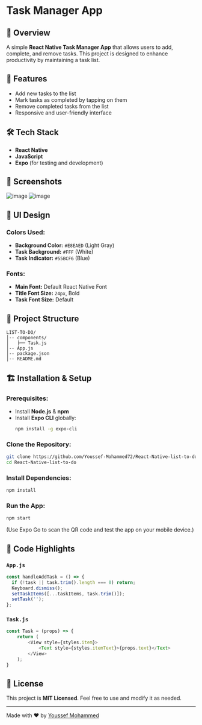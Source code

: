 # Task Manager App

## 📌 Overview
A simple **React Native Task Manager App** that allows users to add, complete, and remove tasks. This project is designed to enhance productivity by maintaining a task list.

## 🚀 Features
- Add new tasks to the list
- Mark tasks as completed by tapping on them
- Remove completed tasks from the list
- Responsive and user-friendly interface

## 🛠️ Tech Stack
- **React Native**
- **JavaScript**
- **Expo** (for testing and development)

## 📸 Screenshots
![image](https://github.com/user-attachments/assets/3684cc5e-def1-4bb4-ae01-7b0173546674)
![image](https://github.com/user-attachments/assets/53764fb9-224f-4890-a14f-226fa79da839)



## 🎨 UI Design
### Colors Used:
- **Background Color:** `#E8EAED` (Light Gray)
- **Task Background:** `#FFF` (White)
- **Task Indicator:** `#55BCF6` (Blue)

### Fonts:
- **Main Font:** Default React Native Font
- **Title Font Size:** `24px`, Bold
- **Task Font Size:** Default

## 📂 Project Structure
```
LIST-TO-DO/
│-- components/
│   ├── Task.js
│-- App.js
│-- package.json
│-- README.md
```

## 🏗️ Installation & Setup
### Prerequisites:
- Install **Node.js** & **npm**
- Install **Expo CLI** globally:
  ```sh
  npm install -g expo-cli
  ```

### Clone the Repository:
```sh
git clone https://github.com/Youssef-Mohammed72/React-Native-list-to-do.git
cd React-Native-list-to-do
```

### Install Dependencies:
```sh
npm install
```

### Run the App:
```sh
npm start
```
(Use Expo Go to scan the QR code and test the app on your mobile device.)

## 📜 Code Highlights
### `App.js`
```javascript
const handleAddTask = () => {
  if (!task || task.trim().length === 0) return;
  Keyboard.dismiss();
  setTaskItems([...taskItems, task.trim()]);
  setTask('');
};
```

### `Task.js`
```javascript
const Task = (props) => {
    return (
        <View style={styles.item}>
            <Text style={styles.itemText}>{props.text}</Text>
        </View>
    );
}
```

## 📜 License
This project is **MIT Licensed**. Feel free to use and modify it as needed.

---
Made with ❤️ by [Youssef Mohammed](https://github.com/Youssef-Mohammed72)

